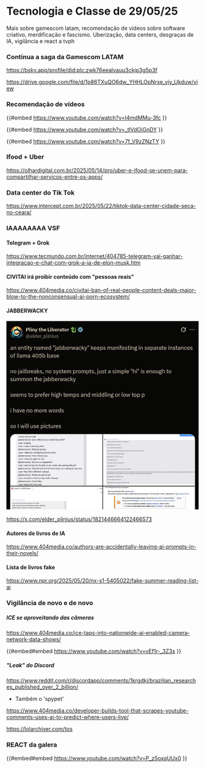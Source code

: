 # Tecnologia e Classe de 29/05/25

Mais sobre gamescom latam, recomendação de vídeos sobre software criativo, merdificação e fascismo. Uberização, data centers, desgraças de IA, vigilância e react a tvph

### Continua a saga da Gamescom LATAM

<https://bsky.app/profile/did:plc:zwk76eealvauu3ckjp3g5p3f>

<https://drive.google.com/file/d/1p86TXuQO6dw_YHHLOpNrxe_yiy_Ukduw/view>

### Recomendação de vídeos

{{#embed https://www.youtube.com/watch?v=I4mdMMu-3fc }}

{{#embed https://www.youtube.com/watch?v=_tlVdOiGnDY }}

{{#embed https://www.youtube.com/watch?v=7f_V9zZNzTY }}

### Ifood + Uber

<https://olhardigital.com.br/2025/05/14/pro/uber-e-ifood-se-unem-para-compartilhar-servicos-entre-os-apps/>

### Data center do Tik Tok

<https://www.intercept.com.br/2025/05/22/tiktok-data-center-cidade-seca-no-ceara/>

### IAAAAAAAA VSF

#### Telegram + Grok

<https://www.tecmundo.com.br/internet/404785-telegram-vai-ganhar-integracao-e-chat-com-grok-a-ia-de-elon-musk.htm>

#### CIVITAI irá proibir conteúdo com "pessoas reais"

<https://www.404media.co/civitai-ban-of-real-people-content-deals-major-blow-to-the-nonconsensual-ai-porn-ecosystem/>

#### JABBERWACKY

![jabberwacky.png](./29_05_25/jabberwacky.png)

<https://x.com/elder_plinius/status/1821446664122466573>

#### Autores de livros de IA

<https://www.404media.co/authors-are-accidentally-leaving-ai-prompts-in-their-novels/>

#### Lista de livros fake

<https://www.npr.org/2025/05/20/nx-s1-5405022/fake-summer-reading-list-ai>

### Vigilância de novo e de novo

##### ICE se aproveitando das câmeras

<https://www.404media.co/ice-taps-into-nationwide-ai-enabled-camera-network-data-shows/>

{{#embed#embed https://www.youtube.com/watch?v=vEf1r-_3Z3s }}

##### "Leak" do Discord

<https://www.reddit.com/r/discordapp/comments/1krgdkj/brazilian_researches_published_over_2_billion/>

- Também o 'spypet'

<https://www.404media.co/developer-builds-tool-that-scrapes-youtube-comments-uses-ai-to-predict-where-users-live/>

<https://lolarchiver.com/tos>

### REACT da galera

{{#embed#embed https://www.youtube.com/watch?v=P_z5oxqUUx0 }}
